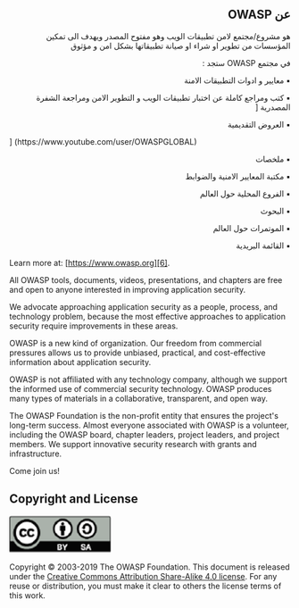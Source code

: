 <h2 dir='rtl' align='right'>عن OWASP </h2>

<p dir='rtl' align='right'>هو مشروع/مجتمع لامن تطبيقات الويب وهو مفتوح المصدر ويهدف الى تمكين المؤسسات من تطوير او شراء او صيانة تطبيقاتها بشكل امن و مؤثوق </p>


<p dir='rtl' align='right'> في مجتمع OWASP ستجد : </p> 

<p dir='rtl' align='right'> ▪️ معايير و ادوات التطبيقات الامنة
<p dir='rtl' align='right'> ▪️ كتب ومراجع كاملة عن اختبار تطبيقات الويب و التطوير الامن ومراجعة الشفرة المصدرية 
[<p dir='rtl' align='right'>▪️ العروض التقديمية </p>] (https://www.youtube.com/user/OWASPGLOBAL)
<p dir='rtl' align='right'> ▪️ ملخصات 
<p dir='rtl' align='right'> ▪️ مكتبة المعايير الامنية والضوابط
<p dir='rtl' align='right'> ▪️ الفروع المحلية حول العالم
<p dir='rtl' align='right'> ▪️ البحوث 
<p dir='rtl' align='right'> ▪️ الموتمرات حول العالم 
<p dir='rtl' align='right'> ▪️ القائمة البريدية 

</p>

Learn more at: [https://www.owasp.org][6].

All OWASP tools, documents, videos, presentations, and chapters are free and
open to anyone interested in improving application security.

We advocate approaching application security as a people, process, and
technology problem, because the most effective approaches to application
security require improvements in these areas.

OWASP is a new kind of organization. Our freedom from commercial pressures
allows us to provide unbiased, practical, and cost-effective information about
application security.

OWASP is not affiliated with any technology company, although we support the
informed use of commercial security technology. OWASP produces many types of
materials in a collaborative, transparent, and open way.

The OWASP Foundation is the non-profit entity that ensures the project's
long-term success. Almost everyone associated with OWASP is a volunteer,
including the OWASP board, chapter leaders, project leaders, and project
members. We support innovative security research with grants and infrastructure.

Come join us!

## Copyright and License

![license](images/license.png)

Copyright © 2003-2019 The OWASP Foundation. This document is released under the
[Creative Commons Attribution Share-Alike 4.0 license][7]. For any reuse or
distribution, you must make it clear to others the license terms of this work.

[1]: https://www.youtube.com/user/OWASPGLOBAL
[2]: https://www.owasp.org/index.php/OWASP_Cheat_Sheet_Series
[3]: https://www.owasp.org/index.php/OWASP_Chapter
[4]: https://www.owasp.org/index.php/Category:OWASP_AppSec_Conference
[5]: https://lists.owasp.org/mailman/listinfo
[6]: https://www.owasp.org
[7]: http://creativecommons.org/licenses/by-sa/4.0/
